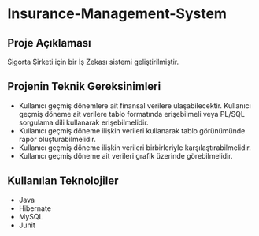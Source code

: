 # Insurance-Management-System

## Proje Açıklaması 
Sigorta Şirketi için bir İş Zekası sistemi geliştirilmiştir.

## Projenin Teknik Gereksinimleri
- Kullanıcı geçmiş dönemlere ait finansal verilere ulaşabilecektir. Kullanıcı geçmiş döneme ait 
verilere tablo formatında erişebilmeli veya PL/SQL sorgulama dili kullanarak erişebilmelidir.
- Kullanıcı geçmiş döneme ilişkin verileri kullanarak tablo görünümünde rapor oluşturabilmelidir.
- Kullanıcı geçmiş döneme ilişkin verileri birbirleriyle karşılaştırabilmelidir.
- Kullanıcı geçmiş döneme ait verileri grafik üzerinde görebilmelidir.

## Kullanılan Teknolojiler 
- Java
- Hibernate
- MySQL
- Junit

